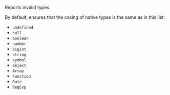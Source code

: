Reports invalid types.

By default, ensures that the casing of native types is the same as in this list:

- `undefined`
- `null`
- `boolean`
- `number`
- `bigint`
- `string`
- `symbol`
- `object`
- `Array`
- `Function`
- `Date`
- `RegExp`
